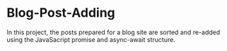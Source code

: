 # Blog-Post-Adding

In this project, the posts prepared for a blog site are sorted and re-added using the JavaSacript promise and async-await structure.